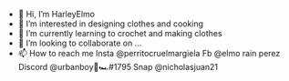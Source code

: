 - 👋 Hi, I’m HarleyElmo
- 👀 I’m interested in designing clothes and cooking
- 🌱 I’m currently learning to crochet and making clothes
- 💞️ I’m looking to collaborate on ...
- 📫 How to reach me 
Insta @perritocruelmargiela
Fb @elmo rain perez
Discord @urbanboy🏁🏎#1795
Snap @nicholasjuan21

